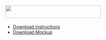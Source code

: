 # <img src="./assets/imgs/logos/logo-desafío-latam.png" width="300" height="40">

- [Download instructions](https://mega.nz/file/HaxV3DBZ#59z3pqs_--87FicpakylVXVYeVK_V4w0Ula_GbmFqS8)
- [Download Mockup](https://xd.adobe.com/spec/aad024b9-c153-43f1-4dd6-da519734e1ee-dce1/specs/)